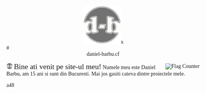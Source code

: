 <center><img src="/favicon.png?" width="100px">x</center>  
# <center style="font-family:'Cooper Black'">daniel-barbu.cf</center>

<a href="https://info.flagcounter.com/b59h"><img src="https://s05.flagcounter.com/count/b59h/bg_FFFFFF/txt_000000/border_CCCCCC/columns_1/maxflags_5/viewers_0/labels_1/pageviews_0/flags_0/percent_0/" alt="Flag Counter" border="0" align="right" style="padding-top:2px"></a>

<img src="/favicon.png?" width="16px"> 
<span style="font-size:140%;">Bine ati venit pe site-ul meu!</span>  
<span style="line-height:0;">Numele meu este Daniel Barbu, am 15 ani si sunt din Bucuresti. Mai jos gasiti cateva dintre proiectele mele.</span>

<h1> </h1>

a48

<script>
  var link=document.createElement("link");
  link.rel="icon";
  link.href="/favicon.png?";
document.getElementsByTagName("head")[0].appendChild(link);
</script>
<style>
  @font-face {font-family:'Cooper Black'; src:url(CooperBlack2.woff);}
  @font-face {font-family:'Lucida Sans Unicode'; src:url(LucidaSansUnicode.woff);}
  body {font-family:"Lucida Sans Unicode";}
  h1 {margin:0 !important;}
</style>

